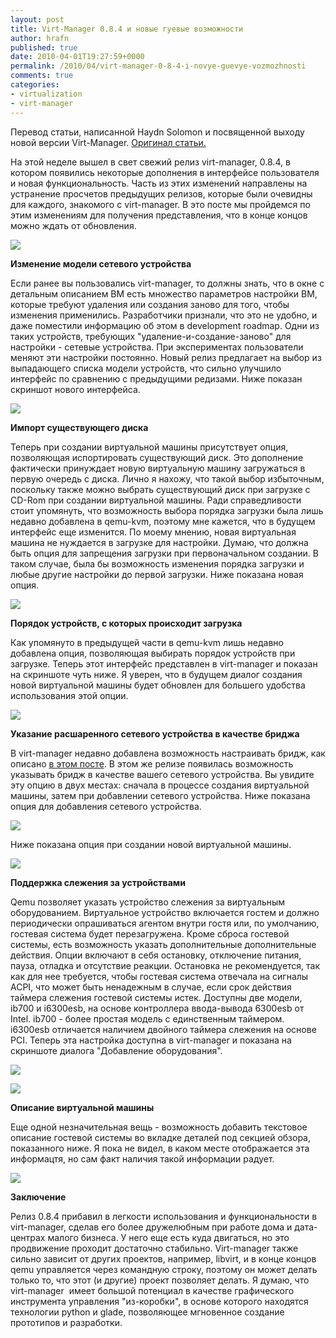```yaml
---
layout: post
title: Virt-Manager 0.8.4 и новые гуевые возможности
author: hrafn
published: true
date: 2010-04-01T19:27:59+0000
permalink: /2010/04/virt-manager-0-8-4-i-novye-guevye-vozmozhnosti
comments: true
categories:
- virtualization
- virt-manager
---
```


Перевод статьи, написанной Haydn Solomon и посвященной выходу новой версии
Virt-Manager. [Оригинал статьи.](http://www.linux-kvm.com/content/virt-manager-084-adds-new-ui-features)

<!--more-->

На этой неделе вышел в свет свежий релиз virt-manager, 0.8.4, в котором
появились некоторые дополнения в интерфейсе пользователя и новая
функциональность. Часть из этих изменений направлены на устранение просчетов
предыдущих релизов, которые были очевидны для каждого, знакомого с virt-manager. В это посте мы пройдемся по этим изменениям для получения
представления, что в конце концов можно ждать от обновления.

[![](/media/images/2010/04/01/virtman084_about.png)](/media/images/2010/04/01/virtman084_about.png)

**Изменение модели сетевого устройства**

Если ранее вы пользовались virt-manager, то должны знать, что в окне с
детальным описанием ВМ есть множество параметров настройки ВМ, которые требуют
удаления или создания заново для того, чтобы изменения применились.
Разработчики признали, что это не удобно, и даже поместили информацию об этом
в development roadmap. Одни из таких устройств, требующих "удаление-и-создание-заново" для настройки - сетевые устройства. При экспериментах
пользователи меняют эти настройки постоянно. Новый релиз предлагает на выбор
из выпадающего списка модели устройств, что сильно улучшило интерфейс по
сравнению с предыдущими редизами. Ниже показан скриншот нового интерфейса.

[![](/media/images/2010/04/01/virtman084_netdev.png)](/media/images/2010/04/01/virtman084_netdev.png)

**Импорт существующего диска**

Теперь при создании виртуальной машины присутствует опция, позволяющая
испортировать существующий диск. Это дополнение фактически принуждает новую
виртуальную машину загружаться в первую очередь с диска. Лично я нахожу, что
такой выбор избыточным, поскольку также можно выбрать существующий диск при
загрузке с CD-Rom при создании виртуальной машины. Ради справедливости стоит
упомянуть, что возможность выбора порядка загрузки была лишь недавно добавлена
в qemu-kvm, поэтому мне кажется, что в будущем интерфейс еще изменится. По
моему мнению, новая виртуальная машина не нуждается в загрузке для настройки.
Думаю, что должна быть опция для запрещения загрузки при первоначальном
создании. В таком случае, была бы возможность изменения порядка загрузки и
любые другие настройки до первой загрузки. Ниже показана новая опция.

[![](/media/images/2010/04/01/virtman084_import.png)](/media/images/2010/04/01/virtman084_import.png)

**Порядок устройств, с которых происходит загрузка**

Как упомянуто в предыдущей части в qemu-kvm лишь недавно добавлена опция,
позволяющая выбирать порядок устройств при загрузке. Теперь этот интерфейс
представлен в virt-manager и показан на скриншоте чуть ниже. Я уверен, что в
будущем диалог создания новой виртуальной машины будет обновлен для большего
удобства использования этой опции.

[![](/media/images/2010/04/01/virtman084_boot.png)](/media/images/2010/04/01/virtman084_boot.png)

**Указание расшаренного сетевого устройства в качестве бриджа**

В virt-manager недавно добавлена возможность настраивать бридж, как описано [в этом посте](http://www.linux-kvm.com/content/bridged-networking-virt-manager-083). В этом же релизе появилась возможность указывать бридж в
качестве вашего сетевого устройства. Вы увидите эту опцию в двух местах:
сначала в процессе создания виртуальной машины, затем при добавлении сетевого
устройства. Ниже показана опция для добавления сетевого устройства.

[![](/media/images/2010/04/01/virtman084_shared2.png)](/media/images/2010/04/01/virtman084_shared2.png)

Ниже показана опция при создании новой виртуальной машины.

[![](/media/images/2010/04/01/virtman084_shared3.png)](/media/images/2010/04/01/virtman084_shared3.png)

**Поддержка слежения за устройствами**

Qemu позволяет указать устройство слежения за виртуальным оборудованием.
Виртуальное устройство включается гостем и должно периодически опрашиваться
агентом внутри гостя или, по умолчанию, гостевая система будет перезагружена.
Кроме сброса гостевой системы, есть возможность указать дополнительные
дополнительные действия. Опции включают в себя остановку, отключение питания,
пауза, отладка и отсутствие реакции. Остановка не рекомендуется, так как для
нее требуется, чтобы гостевая система отвечала на сигналы ACPI, что может быть
ненадежным в случае, если срок действия таймера слежения гостевой системы
истек. Доступны две модели, ib700 и i6300esb, на основе контроллера ввода-вывода 6300esb от Intel. ib700 - более простая модель с единственным таймером.
i6300esb отличается наличием двойного таймера слежения на основе PCI. Теперь
эта настройка доступна в virt-manager и показана на скриншоте диалога
"Добавление оборудования".

[![](/media/images/2010/04/01/virtman084_watch1.png)](/media/images/2010/04/01/virtman084_watch1.png)

[![](/media/images/2010/04/01/virtman084_watch2.png)](/media/images/2010/04/01/virtman084_watch2.png)

**Описание виртуальной машины**

Еще одной незначительная вещь - возможность добавить текстовое описание
гостевой системы во вкладке деталей под секцией обзора, показанного ниже. Я
пока не видел, в каком месте отображается эта информацтя, но сам факт наличия
такой информации радует.

[![](/media/images/2010/04/01/virtman084_desc.png)](/media/images/2010/04/01/virtman084_desc.png)

**Заключение**

Релиз 0.8.4 прибавил в легкости использования и функциональности в virt-manager, сделав его более дружелюбным при работе дома и дата-центрах малого
бизнеса. У него еще есть куда двигаться, но это продвижение проходит
достаточно стабильно. Virt-manager также сильно зависит от других проектов,
например, libvirt, и в конце концов qemu управляется через командную строку,
поэтому он может делать только то, что этот (и другие) проект позволяет
делать. Я думаю, что virt-manager  имеет большой потенциал в качестве
графического инструмента управления "из-коробки", в основе которого находятся
технологии python и glade, позволяющее мгновенное создание прототипов и
разработки.

